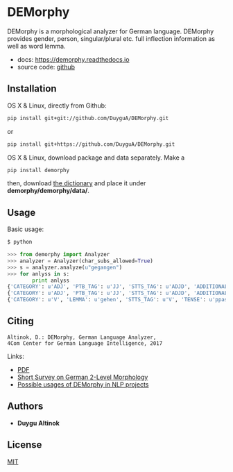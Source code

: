# DEMorphy

DEMorphy is a morphological analyzer for German language. DEMorphy provides gender, person, singular/plural etc. full inflection information as well as word lemma.  

* docs: https://demorphy.readthedocs.io
* source code: [github](https://github.com/DuyguA/DEMorphy)


## Installation

OS X & Linux, directly from Github:

```sh
pip install git+git://github.com/DuyguA/DEMorphy.git
```

or

```sh
pip install git+https://github.com/DuyguA/DEMorphy.git
```

OS X & Linux, download package and data separately. Make a 

```sh
pip install demorphy
```

then, download [the dictionary](https://github.com/DuyguA/DEMorphy/blob/master/DEMorphy/data/words.dg) and place it under **demorphy/demorphy/data/**.

## Usage 

Basic usage:

```sh
$ python
```
```python
>>> from demorphy import Analyzer
>>> analyzer = Analyzer(char_subs_allowed=True)
>>> s = analyzer.analyze(u"gegangen")
>>> for anlyss in s:
        print anlyss
{'CATEGORY': u'ADJ', 'PTB_TAG': u'JJ', 'STTS_TAG': u'ADJD', 'ADDITIONAL_ATTRIBUTES': u'<adv>', 'DEGREE': u'pos', 'LEMMA': u'gegangen'}
{'CATEGORY': u'ADJ', 'PTB_TAG': u'JJ', 'STTS_TAG': u'ADJD', 'ADDITIONAL_ATTRIBUTES': u'<pred>', 'DEGREE': u'pos', 'LEMMA': u'gegangen'}
{'CATEGORY': u'V', 'LEMMA': u'gehen', 'STTS_TAG': u'V', 'TENSE': u'ppast', 'PTB_TAG': u'V'}
```

## Citing


    Altinok, D.: DEMorphy, German Language Analyzer, 
    4Com Center for German Language Intelligence, 2017

Links:

* [PDF](www.arxiv.org/demorphypage)
* [Short Survey on German 2-Level Morphology](www.linkto2levelpage.de)
* [Possible usages of DEMorphy in NLP projects](www.linktocustomer.de)

## Authors

* **Duygu Altinok** 

## License

[MIT](https://github.com/4Com/DEMorphy/blob/master/LICENSE)

